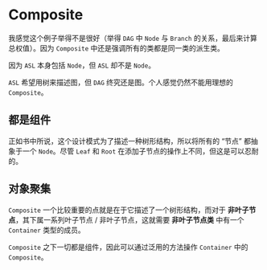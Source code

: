 # Composite

我感觉这个例子举得不是很好（举得 `DAG` 中 `Node` 与 `Branch` 的关系，最后来计算总权值）。因为 `Composite` 中还是强调所有的类都是同一类的派生类。

因为 `ASL` 本身包括 `Node`，但 `ASL` 却不是 `Node`。

`ASL` 希望用树来描述图，但 `DAG` 终究还是图。个人感觉仍然不能用理想的 `Composite`。

## 都是组件

正如书中所说，这个设计模式为了描述一种树形结构，所以将所有的 “节点” 都抽象于一个 `Node`。尽管 `Leaf` 和 `Root` 在添加子节点的操作上不同，但这是可以忍耐的。

## 对象聚集

`Composite` 一个比较重要的点就是在于它描述了一个树形结构，而对于 **非叶子节点**，其下属一系列叶子节点 / 非叶子节点，这就需要 **非叶子节点类** 中有一个 `Container` 类型的成员。

`Composite` 之下一切都是组件，因此可以通过泛用的方法操作 `Container` 中的 `Composite`。
